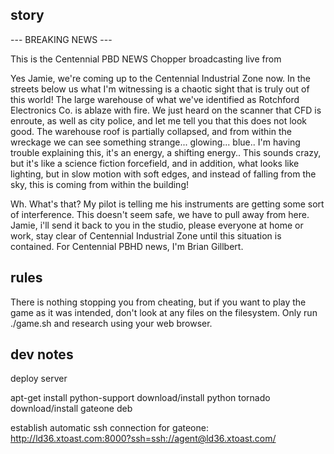 ## story

--- BREAKING NEWS ---

This is the Centennial PBD NEWS Chopper broadcasting live from

Yes Jamie, we're coming up to the Centennial Industrial Zone now. In the streets below us what I'm witnessing is a chaotic sight that is truly out of this world! The large warehouse of what we've identified as Rotchford Electronics Co. is ablaze with fire. We just heard on the scanner that CFD is enroute, as well as city police, and let me tell you that this does not look good. The warehouse roof is partially collapsed, and from within the wreckage we can see something strange... glowing... blue.. I'm having trouble explaining this, it's an energy, a shifting energy.. This sounds crazy, but it's like a science fiction forcefield, and in addition, what looks like lighting, but in slow motion with soft edges, and instead of falling from the sky, this is coming from within the building!

Wh. What's that? My pilot is telling me his instruments are getting some sort of interference. This doesn't seem safe, we have to pull away from here. Jamie, i'll send it back to you in the studio, please everyone at home or work, stay clear of Centennial Industrial Zone until this situation is contained. For Centennial PBHD news, I'm Brian Gillbert.


## rules

There is nothing stopping you from cheating, but if you want to play the game as it was intended, don't look at any files on the filesystem. Only run ./game.sh and research using your web browser.



## dev notes

deploy server

apt-get install python-support
download/install python tornado
download/install gateone deb


establish automatic ssh connection for gateone:
http://ld36.xtoast.com:8000?ssh=ssh://agent@ld36.xtoast.com/
